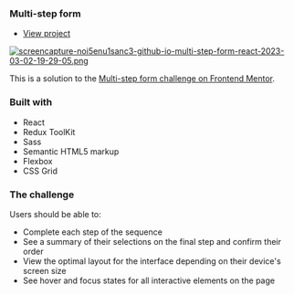 ### Multi-step form

- [View project](https://noi5enu1sanc3.github.io/multi-step-form-react/)

[![screencapture-noi5enu1sanc3-github-io-multi-step-form-react-2023-03-02-19-29-05.png](https://i.postimg.cc/CxPpFgHY/screencapture-noi5enu1sanc3-github-io-multi-step-form-react-2023-03-02-19-29-05.png)](https://postimg.cc/18qjHbjY)

This is a solution to the [Multi-step form challenge on Frontend Mentor](https://www.frontendmentor.io/challenges/multistep-form-YVAnSdqQBJ).

### Built with

- React
- Redux ToolKit
- Sass
- Semantic HTML5 markup
- Flexbox
- CSS Grid

### The challenge

Users should be able to:

- Complete each step of the sequence
- See a summary of their selections on the final step and confirm their order
- View the optimal layout for the interface depending on their device's screen size
- See hover and focus states for all interactive elements on the page
